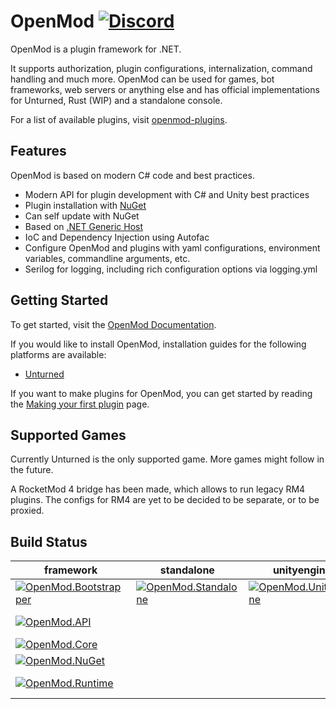 # OpenMod [![Discord](https://img.shields.io/discord/666327627124047872?label=Discord )](https://discord.com/invite/jRrCJVm)

OpenMod is a plugin framework for .NET. 

It supports authorization, plugin configurations, internalization, command handling and much more. OpenMod can be used for games, bot frameworks, web servers or anything else and has official implementations for Unturned, Rust (WIP) and a standalone console.

For a list of available plugins, visit [openmod-plugins](https://github.com/openmod/openmod-plugins).

## Features
OpenMod is based on modern C# code and best practices.
- Modern API for plugin development with C# and Unity best practices
- Plugin installation with [NuGet](https://nuget.org)
- Can self update with NuGet
- Based on [.NET Generic Host](https://docs.microsoft.com/en-us/aspnet/core/fundamentals/host/generic-host)
- IoC and Dependency Injection using Autofac
- Configure OpenMod and plugins with yaml configurations, environment variables, commandline arguments, etc.
- Serilog for logging, including rich configuration options via logging.yml

## Getting Started
To get started, visit the [OpenMod Documentation](https://openmod.github.io/openmod-docs/).

If you would like to install OpenMod, installation guides for the following platforms are available:
- [Unturned](https://openmod.github.io/openmod-docs/user-guide/installation/unturned/)

If you want to make plugins for OpenMod, you can get started by reading the [Making your first plugin](https://openmod.github.io/openmod-docs/development-guide/making-your-first-plugin/) page.

## Supported Games
Currently Unturned is the only supported game. More games might follow in the future.

A RocketMod 4 bridge has been made, which allows to run legacy RM4 plugins.
The configs for RM4 are yet to be decided to be separate, or to be proxied.

## Build Status
| **framework**                                                                                                                                                                          | standalone                                                                                                                                                                       | unityengine                                                                                                                                                                         | unturned                                                                                                                                                                                        |
|----------------------------------------------------------------------------------------------------------------------------------------------------------------------------------------|----------------------------------------------------------------------------------------------------------------------------------------------------------------------------------|-------------------------------------------------------------------------------------------------------------------------------------------------------------------------------------|-------------------------------------------------------------------------------------------------------------------------------------------------------------------------------------------------|
| [![OpenMod.Bootstrapper](https://github.com/openmod/OpenMod/workflows/OpenMod.Bootstrapper/badge.svg)](https://github.com/openmod/OpenMod/actions?query=workflow%3AOpenMod.Bootstrapper) | [![OpenMod.Standalone](https://github.com/openmod/OpenMod/workflows/OpenMod.Standalone/badge.svg)](https://github.com/openmod/OpenMod/actions?query=workflow%3AOpenMod.Standalone) | [![OpenMod.UnityEngine](https://github.com/openmod/OpenMod/workflows/OpenMod.UnityEngine/badge.svg)](https://github.com/openmod/OpenMod/actions?query=workflow%3AOpenMod.UnityEngine) | [![OpenMod.Unturned](https://github.com/openmod/OpenMod/workflows/OpenMod.Unturned/badge.svg)](https://github.com/openmod/OpenMod/actions?query=workflow%3AOpenMod.Unturned)                      |
| [![OpenMod.API](https://github.com/openmod/OpenMod/workflows/OpenMod.API/badge.svg)](https://github.com/openmod/OpenMod/actions?query=workflow%3AOpenMod.API)                            |                                                                                                                                                                                  |                                                                                                                                                                                     | [![OpenMod.Unturned.Module](https://github.com/openmod/OpenMod/workflows/OpenMod.Unturned.Module/badge.svg)](https://github.com/openmod/OpenMod/actions?query=workflow%3AOpenMod.Unturned.Module) |
| [![OpenMod.Core](https://github.com/openmod/OpenMod/workflows/OpenMod.Core/badge.svg)](https://github.com/openmod/OpenMod/actions?query=workflow%3AOpenMod.Core)                         |                                                                                                                                                                                  |                                                                                                                                                                                     | [![OpenMod.Rocket.API](https://github.com/openmod/OpenMod/workflows/OpenMod.Rocket.API/badge.svg)](https://github.com/openmod/OpenMod/actions?query=workflow%3AOpenMod.Rocket.API)                |
| [![OpenMod.NuGet](https://github.com/openmod/OpenMod/workflows/OpenMod.NuGet/badge.svg)](https://github.com/openmod/OpenMod/actions?query=workflow%3AOpenMod.NuGet)                      |                                                                                                                                                                                  |                                                                                                                                                                                     | [![OpenMod.Rocket.Core](https://github.com/openmod/OpenMod/workflows/OpenMod.Rocket.Core/badge.svg)](https://github.com/openmod/OpenMod/actions?query=workflow%3AOpenMod.Rocket.Core)             |
| [![OpenMod.Runtime](https://github.com/openmod/OpenMod/workflows/OpenMod.Runtime/badge.svg)](https://github.com/openmod/OpenMod/actions?query=workflow%3AOpenMod.Runtime)                |                                                                                                                                                                                  |                                                                                                                                                                                     | [![OpenMod.Rocket.Unturned](https://github.com/openmod/OpenMod/workflows/OpenMod.Rocket.Unturned/badge.svg)](https://github.com/openmod/OpenMod/actions?query=workflow%3AOpenMod.Rocket.Unturned) |
